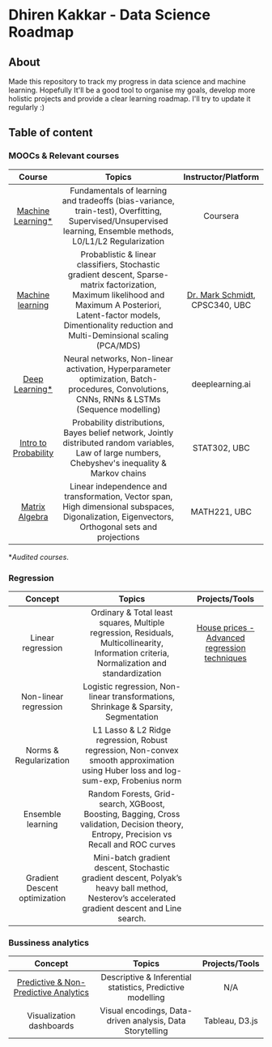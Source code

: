 # Dhiren Kakkar - Data Science Roadmap


## About

Made this repository to track my progress in data science and machine learning. Hopefully It'll be a good tool to organise my goals, develop more holistic projects and provide a clear learning roadmap. I'll try to update it regularly :)

## Table of content

### MOOCs & Relevant courses
| Course | Topics | Instructor/Platform |
| :------------: | :---: | :-----: |
| [Machine Learning*](https://www.coursera.org/learn/machine-learning) | Fundamentals of learning and tradeoffs (bias-variance, train-test), Overfitting, Supervised/Unsupervised learning, Ensemble methods, L0/L1/L2 Regularization| Coursera |
| [Machine learning](https://www.cs.ubc.ca/~schmidtm/Courses/340-F19/) | Probablistic & linear classifiers, Stochastic gradient descent, Sparse-matrix factorization, Maximum likelihood and Maximum A Posteriori, Latent-factor models, Dimentionality reduction and Multi-Deminsional scaling (PCA/MDS) | [Dr. Mark Schmidt](https://www.cs.ubc.ca/~schmidtm/), CPSC340, UBC | 
| [Deep Learning*](https://www.coursera.org/specializations/deep-learning) | Neural networks, Non-linear activation, Hyperparameter optimization, Batch-procedures, Convolutions, CNNs, RNNs & LSTMs (Sequence modelling) | deeplearning.ai |
| [Intro to Probability](https://courses.students.ubc.ca/cs/courseschedule?pname=subjarea&tname=subj-course&dept=STAT&course=302) | Probability distributions, Bayes belief network, Jointly distributed random variables, Law of large numbers, Chebyshev's inequality & Markov chains | STAT302, UBC |
| [Matrix Algebra](https://courses.students.ubc.ca/cs/courseschedule?pname=subjarea&tname=subj-course&dept=MATH&course=221) | Linear independence and transformation, Vector span, High dimensional subspaces, Digonalization, Eigenvectors, Orthogonal sets and projections | MATH221, UBC |

**Audited courses*.

### Regression

| Concept | Topics | Projects/Tools |
| :------------: | :---: | :-----: |
| Linear regression | Ordinary & Total least squares, Multiple regression, Residuals, Multicollinearity, Information criteria, Normalization and standardization| [House prices - Advanced regression techniques](https://www.kaggle.com/c/house-prices-advanced-regression-techniques) |
| Non-linear regression | Logistic regression, Non-linear transformations, Shrinkage & Sparsity, Segmentation |  |
| Norms & Regularization | L1 Lasso & L2 Ridge regression, Robust regression, Non-convex smooth approximation using Huber loss and log-sum-exp,  Frobenius norm | |
| Ensemble learning | Random Forests, Grid-search, XGBoost, Boosting, Bagging, Cross validation, Decision theory, Entropy, Precision vs Recall and ROC curves | |
| Gradient Descent optimization | Mini-batch gradient descent, Stochastic gradient descent, Polyak’s heavy ball method, Nesterov’s accelerated gradient descent and Line search. | |


### Bussiness analytics

| Concept | Topics | Projects/Tools |
| :------------: | :---: | :-----: |
| [Predictive & Non-Predictive Analytics](https://www.forbes.com/sites/piyankajain/2012/05/01/the-power-of-non-predictive-analytics/#5cb247587909) | Descriptive & Inferential statistics, Predictive modelling | N/A |
| Visualization dashboards | Visual encodings, Data-driven analysis, Data Storytelling | Tableau, D3.js |

 
